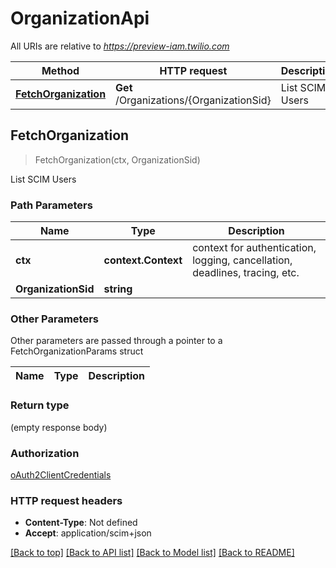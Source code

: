 # OrganizationApi

All URIs are relative to *https://preview-iam.twilio.com*

Method | HTTP request | Description
------------- | ------------- | -------------
[**FetchOrganization**](OrganizationApi.md#FetchOrganization) | **Get** /Organizations/{OrganizationSid} | List SCIM Users



## FetchOrganization

> FetchOrganization(ctx, OrganizationSid)

List SCIM Users

### Path Parameters


Name | Type | Description
------------- | ------------- | -------------
**ctx** | **context.Context** | context for authentication, logging, cancellation, deadlines, tracing, etc.
**OrganizationSid** | **string** | 

### Other Parameters

Other parameters are passed through a pointer to a FetchOrganizationParams struct


Name | Type | Description
------------- | ------------- | -------------

### Return type

 (empty response body)

### Authorization

[oAuth2ClientCredentials](../README.md#oAuth2ClientCredentials)

### HTTP request headers

- **Content-Type**: Not defined
- **Accept**: application/scim+json

[[Back to top]](#) [[Back to API list]](../README.md#documentation-for-api-endpoints)
[[Back to Model list]](../README.md#documentation-for-models)
[[Back to README]](../README.md)

